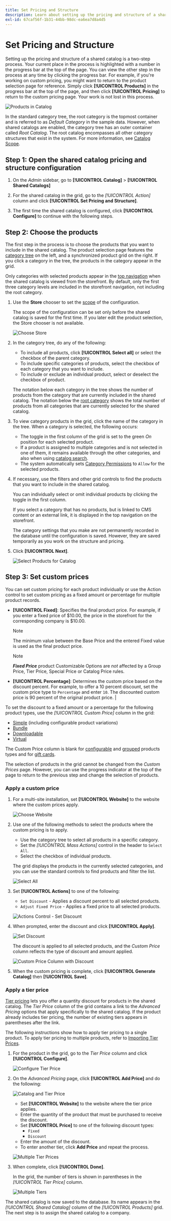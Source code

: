 ```yaml
---
title: Set Pricing and Structure
description: Learn about setting up the pricing and structure of a shared catalog.
exl-id: 67caf56f-1b31-44bb-98dc-ea6ea7d8a4d5
---
```

# Set Pricing and Structure

Setting up the pricing and structure of a shared catalog is a two-step process. Your current place in the process is highlighted with a number in the progress bar at the top of the page. You can view the other step in the process at any time by clicking the progress bar. For example, if you're working on custom pricing, you might want to return to the product selection page for reference. Simply click **[!UICONTROL Products]** in the progress bar at the top of the page, and then click **[!UICONTROL Pricing]** to return to the custom pricing page. Your work is not lost in this process.

![Products in Catalog](./assets/shared-catalog-products-workspace.png)<!-- zoom -->

In the standard category tree, the root category is the topmost container and is referred to as _Default Category_ in the sample data. However, when shared catalogs are enabled, the category tree has an outer container called _Root Catalog_. The root catalog encompasses all other category structures that exist in the system. For more information, see [Catalog Scope](../catalog/introduction.md#catalog-scope).

## Step 1: Open the shared catalog pricing and structure configuration

1. On the _Admin_ sidebar, go to **[!UICONTROL Catalog]** > **[!UICONTROL Shared Catalogs]**

1. For the shared catalog in the grid, go to the _[!UICONTROL Action]_ column and click **[!UICONTROL Set Pricing and Structure]**.

1. The first time the shared catalog is configured, click **[!UICONTROL Configure]** to continue with the following steps.

## Step 2: Choose the products

The first step in the process is to choose the products that you want to include in the shared catalog. The product selection page features the [category tree](../catalog/category-create.md) on the left, and a synchronized product grid on the right. If you click a category in the tree, the products in the category appear in the grid.

Only categories with selected products appear in the [top navigation](../catalog/navigation-top.md) when the shared catalog is viewed from the storefront. By default, only the first three category levels are included in the storefront navigation, not including the root category.

1. Use the **Store** chooser to set the [scope](../catalog/introduction.md#product-scope) of the configuration.

   The scope of the configuration can be set only before the shared catalog is saved for the first time. If you later edit the product selection, the Store chooser is not available.

   ![Choose Store](./assets/shared-catalog-products-scope.png)<!-- zoom -->

1. In the category tree, do any of the following:

   - To include all products, click **[!UICONTROL Select all]** or select the checkbox of the parent category.
   - To include specific categories of products, select the checkbox of each category that you want to include.
   - To include or exclude an individual product, select or deselect the checkbox of product.

   The notation below each category in the tree shows the number of products from the category that are currently included in the shared catalog. The notation below the [root category](../catalog/category-root.md) shows the total number of products from all categories that are currently selected for the shared catalog.

1. To view category products in the grid, click the name of the category in the tree. When a category is selected, the following occurs:

   - The toggle in the first column of the grid is set to the green _On_ position for each selected product.
   - If a product is assigned to multiple categories and is not selected in one of them, it remains available through the other categories, and also when using [catalog search](../catalog/search.md).
   - The system automatically sets [Category Permissions](../catalog/category-permissions.md) to `Allow` for the selected products.

1. If necessary, use the filters and other grid controls to find the products that you want to include in the shared catalog.

   You can individually select or omit individual products by clicking the toggle in the first column.

   If you select a category that has no products, but is linked to CMS content or an external link, it is displayed in the top navigation on the storefront.

   The category settings that you make are not permanently recorded in the database until the configuration is saved. However, they are saved temporarily as you work on the structure and pricing.

1. Click **[!UICONTROL Next]**.

   ![Select Products for Catalog](./assets/shared-catalog-select-products-step-1.png)<!-- zoom -->

## Step 3: Set custom prices

You can set custom pricing for each product individually or use the Action control to set custom pricing as a fixed amount or percentage for multiple product records.

- **[!UICONTROL Fixed]**: Specifies the final product price. For example, if you enter a fixed price of $10.00, the price in the storefront for the corresponding company is $10.00. 

   >[!NOTE]
   >
   >The minimum value between the Base Price and the entered Fixed value is used as the final product price.

  >[!NOTE]
  >
  >**_Fixed Price_** product Customizable Options are _not_ affected by a Group Price, Tier Price, Special Price or Catalog Price rules.

- **[!UICONTROL Percentage]**: Determines the custom price based on the discount percent. For example, to offer a 10 percent discount, set the custom price type to `Percentage` and enter `10`. The discounted custom price is 90 percent of the original product price. |

To set the discount to a fixed amount or a percentage for the following product types, use the _[!UICONTROL Custom Price]_ column in the grid:

- [Simple](../catalog/product-create-simple.md) (including configurable product variations)
- [Bundle](../catalog/product-create-bundle.md)
- [Downloadable](../catalog/product-create-downloadable.md)
- [Virtual](../catalog/product-create-virtual.md)

The Custom Price column is blank for [configurable](../catalog/product-create-configurable.md) and [grouped](../catalog/product-create-grouped.md) products types and for [gift cards](../catalog/product-gift-card-create.md).

The selection of products in the grid cannot be changed from the _Custom Prices_ page. However, you can use the progress indicator at the top of the page to return to the previous step and change the selection of products.

### Apply a custom price

1. For a multi-site installation, set **[!UICONTROL Website]** to the website where the custom prices apply.

   ![Choose Website](./assets/shared-catalog-scope-pricing.png)<!-- zoom -->

1. Use one of the following methods to select the products where the custom pricing is to apply.

   - Use the category tree to select all products in a specific category.
   - Set the _[!UICONTROL Mass Actions]_ control in the header to `Select All`.
   - Select the checkbox of individual products.

   The grid displays the products in the currently selected categories, and you can use the standard controls to find products and filter the list.

   ![Select All](./assets/shared-catalog-custom-pricing-mass-actions.png)<!-- zoom -->

1. Set **[!UICONTROL Actions]** to one of the following:

   - `Set Discount` - Applies a discount percent to all selected products.
   - `Adjust Fixed Price` - Applies a fixed price to all selected products.

   ![Actions Control - Set Discount](./assets/shared-catalog-set-custom-prices-discount-action.png)<!-- zoom -->

1. When prompted, enter the discount and click **[!UICONTROL Apply]**.

   ![Set Discount](./assets/shared-catalog-set-custom-prices-discount.png)<!-- zoom -->

   The discount is applied to all selected products, and the _Custom Price_ column reflects the type of discount and amount applied.

   ![Custom Price Column with Discount](./assets/shared-catalog-set-custom-prices-discount-applied.png)<!-- zoom -->

1. When the custom pricing is complete, click **[!UICONTROL Generate Catalog]** then **[!UICONTROL Save]**.

### Apply a tier price

[Tier pricing](../catalog/product-price-tier.md) lets you offer a quantity discount for products in the shared catalog. The _Tier Price_ column of the grid contains a link to the _Advanced Pricing_ options that apply specifically to the shared catalog. If the product already includes tier pricing, the number of existing tiers appears in parentheses after the link.

The following instructions show how to apply tier pricing to a single product. To apply tier pricing to multiple products, refer to [Importing Tier Prices](https://docs.magento.com/user-guide/system/data-import-price-tier.html).

1. For the product in the grid, go to the _Tier Price_ column and click **[!UICONTROL Configure]**.

   ![Configure Tier Price](./assets/shared-catalog-tier-price-configure.png)<!-- zoom -->

1. On the _Advanced Pricing_ page, click **[!UICONTROL Add Price]** and do the following:

   ![Catalog and Tier Price](./assets/shared-catalog-tier-price-configure-add-price.png)<!-- zoom -->

   - Set **[!UICONTROL Website]** to the website where the tier price applies.
   - Enter the quantity of the product that must be purchased to receive the discount.
   - Set **[!UICONTROL Price]** to one of the following discount types:
      - `Fixed`
      - `Discount`
   - Enter the amount of the discount.
   - To enter another tier, click **Add Price** and repeat the process.

   ![Multiple Tier Prices](./assets/shared-catalog-tier-price-configure-multiple-tiers.png)<!-- zoom -->

1. When complete, click **[!UICONTROL Done]**.

   In the grid, the number of tiers is shown in parentheses in the _[!UICONTROL Tier Price]_ column.

   ![Multiple Tiers](./assets/shared-catalog-tier-price-configure-parentheses.png)<!-- zoom -->

The shared catalog is now saved to the database. Its name appears in the _[!UICONTROL Shared Catalog]_ column of the _[!UICONTROL Products]_ grid. The next step is to assign the shared catalog to a company.
